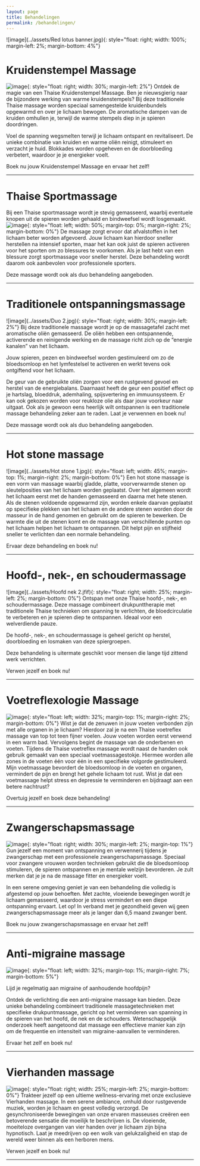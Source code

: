 ```yaml
---
layout: page
title: Behandelingen
permalink: /behandelingen/
---
```

![image](../assets/Red lotus banner.jpg){: style="float: right; width: 100%; margin-left: 2%; margin-bottom: 4%"}

# Kruidenstempel Massage

![image](../assets/kruidenstempel.jpg){: style="float: right; width: 30%; margin-left: 2%"}
Ontdek de magie van een Thaise Kruidenstempel Massage. Ben je nieuwsgierig naar de bijzondere werking van warme kruidenstempels? Bij deze traditionele Thaise massage worden speciaal samengestelde kruidenbundels opgewarmd en over je lichaam bewogen. De aromatische dampen van de kruiden omhullen je, terwijl de warme stempels diep in je spieren doordringen.

Voel de spanning wegsmelten terwijl je lichaam ontspant en revitaliseert. De unieke combinatie van kruiden en warme oliën reinigt, stimuleert en verzacht je huid. Blokkades worden opgeheven en de doorbloeding verbetert, waardoor je je energieker voelt.

Boek nu jouw Kruidenstempel Massage en ervaar het zelf!

---

# Thaise Sportmassage
 
Bij een Thaise sportmassage wordt je stevig gemasseerd, waarbij eventuele knopen uit de spieren worden gehaald en bindweefsel wordt losgemaakt. 
![image](../assets/Sportmassage.jfif){: style="float: left; width: 50%; margin-top: 0%; margin-right: 2%; margin-bottom: 0%"} De massage zorgt ervoor dat afvalstoffen in het lichaam beter worden afgevoerd. Jouw lichaam kan hierdoor sneller herstellen na intensief sporten, maar het kan ook juist de spieren activeren voor het sporten om zo blessures te voorkomen. Als je last hebt van een blessure zorgt sportmassage voor sneller herstel. Deze behandeling wordt daarom ook aanbevolen voor professionele sporters.

Deze massage wordt ook als duo behandeling aangeboden. 

---
 
 
# Traditionele ontspanningsmassage
 
![image](../assets/Duo 2.jpg){: style="float: right; width: 30%; margin-left: 2%"}
Bij deze traditionele massage wordt je op de massagetafel zacht met aromatische oliën gemasseerd. De oliën hebben een ontspannende, activerende en reinigende werking en de massage richt zich op de “energie kanalen” van het lichaam. 

Jouw spieren, pezen en bindweefsel worden gestimuleerd om zo de bloedsomloop en het lymfestelsel te activeren en werkt tevens ook ontgiftend voor het lichaam.

De geur van de gebruikte oliën zorgen voor een rustgevend gevoel en herstel van de energiebalans. Daarnaast heeft de geur een positief effect op je hartslag, bloeddruk, ademhaling, spijsvertering en immuunsysteem. Er kan ook gekozen worden voor reukloze olie als daar jouw voorkeur naar uitgaat. Ook als je gewoon eens heerlijk wilt ontspannen is een traditionele massage behandeling zeker aan te raden. Laat je verwennen en boek nu!
 
Deze massage wordt ook als duo behandeling aangeboden. 

---


# Hot stone massage
 
![image](../assets/Hot stone 1.jpg){: style="float: left; width: 45%; margin-top: 1%; margin-right: 2%; margin-bottom: 0%"}
Een hot stone massage is een vorm van massage waarbij gladde, platte, voorverwarmde stenen op sleutelposities van het lichaam worden geplaatst. Over het algemeen wordt het lichaam eerst met de handen gemasseerd en daarna met hete stenen. Als de stenen voldoende opgewarmd zijn, worden enkele daarvan geplaatst op specifieke plekken van het lichaam en de andere stenen worden door de masseur in de hand genomen en gebruikt om de spieren te bewerken.  De warmte die uit de stenen komt en de massage van verschillende punten op het lichaam helpen het lichaam te ontspannen. Dit helpt pijn en stijfheid sneller te verlichten dan een normale behandeling.

Ervaar deze behandeling en boek nu! 

---


# Hoofd-, nek-, en schoudermassage
 
![image](../assets/Hoofd nek 2.jfif){: style="float: right; width: 25%; margin-left: 2%; margin-bottom: 0%"} Ontspan met onze Thaise hoofd-, nek-, en schoudermassage. Deze massage combineert drukpunttherapie met traditionele Thaise technieken om spanning te verlichten, de bloedcirculatie te verbeteren en je spieren diep te ontspannen. 
Ideaal voor een welverdiende pauze.

De hoofd-, nek-, en schoudermassage is geheel gericht op herstel, doorbloeding en losmaken van deze spiergroepen.

Deze behandeling is uitermate geschikt voor mensen die lange tijd zittend werk verrichten.




Verwen jezelf en boek nu!



--- 

# Voetreflexologie Massage
 
![image](../assets/voetreflex.jpg){: style="float: left; width: 32%; margin-top: 1%; margin-right: 2%; margin-bottom: 0%"}
Wist je dat de zenuwen in jouw voeten verbonden zijn met alle organen in je lichaam? Hierdoor zal je na een Thaise voetreflex massage van top tot teen fijner voelen. Jouw voeten worden eerst verwend in een warm bad. Vervolgens begint de massage van de onderbenen en voeten. Tijdens de Thaise voetreflex massage wordt naast de handen ook gebruik gemaakt van een speciaal voetmassagestokje. Hiermee worden alle zones in de voeten één voor één in een specifieke volgorde gestimuleerd. Mijn voetmassage bevordert de bloedsomloop in de voeten en organen, vermindert de pijn en brengt het gehele lichaam tot rust. Wist je dat een voetmassage helpt stress en depressie te verminderen en bijdraagt aan een betere nachtrust? 

 

Overtuig jezelf en boek deze behandeling! 

---


# Zwangerschapsmassage
 
![image](../assets/Pregnancy.jpg){: style="float: right; width: 30%; margin-left: 2%; margin-top: 1%"}
Gun jezelf een moment van ontspanning en verwennerij tijdens je zwangerschap met een professionele zwangerschapsmassage. Speciaal voor zwangere vrouwen worden technieken gebruikt die de bloedsomloop stimuleren, de spieren ontspannen en je mentale welzijn bevorderen. Je zult merken dat je je na de massage fitter en energieker voelt.

In een serene omgeving geniet je van een behandeling die volledig is afgestemd op jouw behoeften. Met zachte, vloeiende bewegingen wordt je lichaam gemasseerd, waardoor je stress vermindert en een diepe ontspanning ervaart.
Let op! In verband met je gezondheid geven wij geen zwangerschapsmassage meer als je langer dan 6,5 maand zwanger bent.
 

Boek nu jouw zwangerschapsmassage en ervaar het zelf!

---


# Anti-migraine massage
 
![image](../assets/Anti_migraine.png){: style="float: left; width: 32%; margin-top: 1%; margin-right: 7%; margin-bottom: 5%"}


Lijd je regelmatig aan migraine of aanhoudende hoofdpijn? 

Ontdek de verlichting die een anti-migraine massage kan bieden. 
Deze unieke behandeling combineert traditionele massagetechnieken 
met specifieke drukpuntmassage, gericht op het verminderen van spanning 
in de spieren van het hoofd, de nek en de schouders. Wetenschappelijk onderzoek 
heeft aangetoond dat massage een effectieve manier kan zijn om de frequentie 
en intensiteit van migraine-aanvallen te verminderen. 



Ervaar het zelf en boek nu!

---


# Vierhanden massage
 
![image](../assets/4_hands_3.jpg){: style="float: right; width: 25%; margin-left: 2%; margin-bottom: 0%"} Trakteer jezelf op een ultieme wellness-ervaring met onze exclusieve Vierhanden massage. 
In een serene ambiance, omhuld door rustgevende muziek, worden je lichaam en geest volledig verzorgd. De gesynchroniseerde bewegingen van onze ervaren masseuses creëren een betoverende sensatie die moeilijk te beschrijven is.
 De vloeiende, moeiteloze overgangen van vier handen over je lichaam zijn bijna hypnotisch. Laat je meedrijven op een wolk van gelukzaligheid en stap de wereld weer binnen als een herboren mens.




Verwen jezelf en boek nu!



--- 


<div class="salonized-booking" data-company="yuxfdDQNtyh2fTTnntue1pWB" data-color="#fc1d33" data-language="nl" data-position="right" data-outline="shadow"></div><script src="https://static-widget.salonized.com/loader.js"></script>
